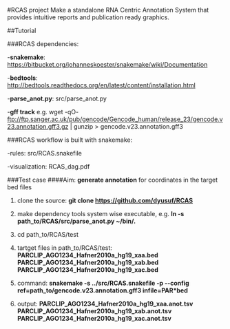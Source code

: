 
#RCAS project
Make a standalone RNA Centric Annotation System that provides intuitive reports and publication ready graphics.

##Tutorial

###RCAS dependencies:

-**snakemake**: https://bitbucket.org/johanneskoester/snakemake/wiki/Documentation

-**bedtools**:
http://bedtools.readthedocs.org/en/latest/content/installation.html

-**parse_anot.py**: src/parse_anot.py

-**gff track** e.g.  wget -qO- ftp://ftp.sanger.ac.uk/pub/gencode/Gencode_human/release_23/gencode.v23.annotation.gff3.gz     | gunzip > gencode.v23.annotation.gff3

###RCAS workflow is built with snakemake:

-rules: src/RCAS.snakefile

-visualization: RCAS_dag.pdf

###Test case
####Aim: **generate annotation** for coordinates in the target bed files

1. clone the source: **git clone https://github.com/dyusuf/RCAS**

2. make dependency tools system wise executable, e.g. **ln -s path_to/RCAS/src/parse_anot.py ~/bin/.**

3. cd path_to/RCAS/test

4. tartget files in path_to/RCAS/test: **PARCLIP_AGO1234_Hafner2010a_hg19_xaa.bed  PARCLIP_AGO1234_Hafner2010a_hg19_xab.bed  PARCLIP_AGO1234_Hafner2010a_hg19_xac.bed** 

5. command: **snakemake -s ../src/RCAS.snakefile -p --config ref=path_to/gencode.v23.annotation.gff3 infile=PAR*bed**

6. output: **PARCLIP_AGO1234_Hafner2010a_hg19_xaa.anot.tsv  PARCLIP_AGO1234_Hafner2010a_hg19_xab.anot.tsv  PARCLIP_AGO1234_Hafner2010a_hg19_xac.anot.tsv**





    
